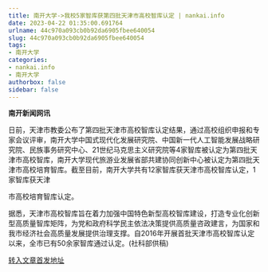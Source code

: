 ```yaml
---
title: 南开大学->我校5家智库获第四批天津市高校智库认定 | nankai.info
date: 2023-04-22 01:35:00.691764
urlname: 44c970a093cb0b92da6905fbee640054
slug: 44c970a093cb0b92da6905fbee640054
tags: 
- 南开大学
categories:
- nankai.info
- 南开大学
authorbox: false
sidebar: false
---
```

**南开新闻网讯**

日前，天津市教委公布了第四批天津市高校智库认定结果，通过高校组织申报和专家会议评审，南开大学中国式现代化发展研究院、中国新一代人工智能发展战略研究院、民族事务研究中心、21世纪马克思主义研究院等4家智库被认定为第四批天津市高校智库，南开大学现代旅游业发展省部共建协同创新中心被认定为第四批天津市高校培育智库。截至目前，南开大学共有12家智库获天津市高校智库认定，1家智库获天津
<!--more-->
市高校培育智库认定。

据悉，天津市高校智库旨在着力加强中国特色新型高校智库建设，打造专业化创新型高质量智库矩阵，为党和政府科学民主依法决策提供高质量咨政建言，为国家和我市经济社会高质量发展提供治理支撑。自2016年开展首批天津市高校智库认定以来，全市已有50余家智库通过认定。(社科部供稿)



[转入文章首发地址](http://news.nankai.edu.cn/ywsd/system/2023/04/19/030055547.shtml)